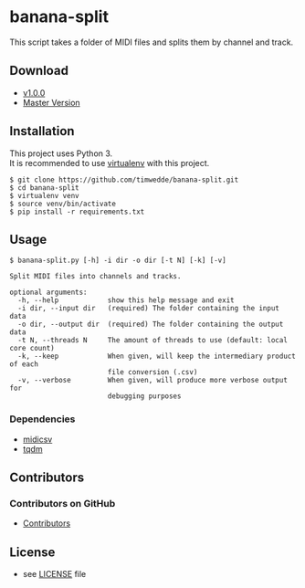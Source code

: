 # banana-split
This script takes a folder of MIDI files and splits them by channel and track.

## Download
* [v1.0.0](https://github.com/timwedde/banana-split/archive/v1.0.0.zip)
* [Master Version](https://github.com/timwedde/banana-split/archive/master.zip)

## Installation
This project uses Python 3.  
It is recommended to use [virtualenv](https://pypi.python.org/pypi/virtualenv) with this project.
```
$ git clone https://github.com/timwedde/banana-split.git
$ cd banana-split
$ virtualenv venv
$ source venv/bin/activate
$ pip install -r requirements.txt
```

## Usage
```
$ banana-split.py [-h] -i dir -o dir [-t N] [-k] [-v]

Split MIDI files into channels and tracks.

optional arguments:
  -h, --help            show this help message and exit
  -i dir, --input dir   (required) The folder containing the input data
  -o dir, --output dir  (required) The folder containing the output data
  -t N, --threads N     The amount of threads to use (default: local core count)
  -k, --keep            When given, will keep the intermediary product of each
                        file conversion (.csv)
  -v, --verbose         When given, will produce more verbose output for
                        debugging purposes
```


### Dependencies
* [midicsv](http://www.fourmilab.ch/webtools/midicsv/)
* [tqdm](https://pypi.python.org/pypi/tqdm)

## Contributors

### Contributors on GitHub
* [Contributors](https://github.com/timwedde/banana-split/graphs/contributors)

<!--
### Credit
TBD
-->

## License
* see [LICENSE](https://github.com/timwedde/banana-split/blob/master/LICENSE) file

<!--
## Version
TBD
-->

<!--
## Documentation
TBD
-->

